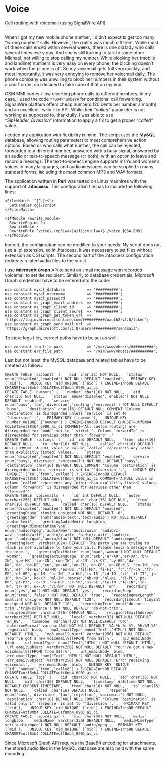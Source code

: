 # Voice
Call routing with voicemail (using SignalWire API)

---

When I got my new mobile phone number, I didn’t expect to get too many “wrong number” calls. However, the reality was much different. While most of these calls ended within several weeks, there is one old lady who calls several times every day. And she is still looking to talk to some other Michael, not willing to stop calling my number. While blocking her (mobile and landline) numbers is very easy on every phone, the blocking doesn’t work when the phone is off. So my voicemail gets full very quickly, and most importantly, it was very annoying to remove her voicemail daily. The phone company was unwilling to block her numbers in their system without a court order, so I decided to take care of that on my end.

GSM MMI codes allow diverting phone calls to different numbers. In my case, I used the code `**004*number#` for conditional call forwarding. SignalWire platform offers cheap numbers (20 cents per number a month) and an excellent Twilio-like API. While their *“called”* parameter is not working as supposed to, thankfully, I was able to use *“SipHeader_Diversion”* information to apply a fix to get a proper *“called”* value.

I coded my application with flexibility in mind. The script uses the **MySQL** database, allowing routing parameters to meet comprehensive action options. Based on who calls what number, the call can be rejected, forwarded to a different number, answered with a busy signal, answered by an audio or text-to-speech message (or both), with an option to leave and record a message. The text-to-speech engine supports men’s and women’s voices in many languages, and audio messages can be supplied in many standard forms, including the most common MP3 and WAV formats.

The application written in **Perl** was tested on Linux machines with the support of **.htaccess**. This configuration file has to include the following lines:

    <FilesMatch '^[^.]+$'>
      SetHandler cgi-script
    </FilesMatch>

    <IfModule rewrite_module>
      RewriteEngine On
      RewriteBase /
      RewriteRule ^voice\.(mp3|wav|aif|gsm|ulaw)$ /voice [QSA,END]
    </IfModule>

Indeed, the configuration can be modified to your needs. My script does not use a .pl extension, so in .htaccess, it was necessary to set files without extension as CGI scripts. The second part of the .htaccess configuration redirects related audio files to the script.

I use **Microsoft Graph** API to send an email message with recorded voicemail to set the recipient. Similarly to database credentials, Microsoft Graph credentials have to be entered into the code: 

    use constant mysql_database          => '##########';
    use constant mysql_username          => '##########';
    use constant mysql_password          => '##########';
    use constant ms_graph_email_address  => '##########';
    use constant ms_graph_client_id      => '##########';
    use constant ms_graph_client_secret  => '##########';
    use constant ms_graph_get_token_url  => 'https://login.microsoftonline.com/##########/oauth2/v2.0/token';
    use constant ms_graph_send_mail_url  => 'https://graph.microsoft.com/v1.0/users/##########/sendmail';

To store logs files, correct paths have to be set as well:

    use constant log_file_path           => '/var/www/vhosts/##########';
    use constant err_file_path           => '/var/www/vhosts/##########';

Last but not least, the MySQL database and related tables have to be created as follows:

    CREATE TABLE `accounts` (   `aid` char(36) NOT NULL,   `status` enum('disabled','enabled') NOT NULL DEFAULT 'enabled',   PRIMARY KEY (`aid`),   UNIQUE KEY `aid_UNIQUE` (`aid`) ) ENGINE=InnoDB DEFAULT CHARSET=utf8mb4 COLLATE=utf8mb4_0900_ai_ci
    CREATE TABLE `numbers` (   `number` char(16) NOT NULL,   `aid` char(36) NOT NULL,   `status` enum('disabled','enabled') NOT NULL DEFAULT 'enabled',   `service` enum('busy','fax','diversion','routing','voicemail') NOT NULL DEFAULT 'busy',   `destination` char(16) DEFAULT NULL COMMENT 'Column `destination` is disregarded unless `service` is set to ''diversion''.',   PRIMARY KEY (`number`),   UNIQUE KEY `number_UNIQUE` (`number`) ) ENGINE=InnoDB DEFAULT CHARSET=utf8mb4 COLLATE=utf8mb4_0900_ai_ci COMMENT='All custom routings are disregarded for `mode` set to ''strict''. Column `forwardTo` is disregarded for services other than ''forward''.'
    CREATE TABLE `routings` (   `id` int DEFAULT NULL,   `from` char(16) DEFAULT NULL,   `to` char(16) NOT NULL,   `called` char(16) DEFAULT NULL COMMENT 'A NULL value in column `called` represents any (other than explicitly listed) values.',   `status` enum('disabled','enabled') NOT NULL DEFAULT 'enabled',   `service` enum('busy','diversion','voicemail') NOT NULL DEFAULT 'busy',   `destination` char(16) DEFAULT NULL COMMENT 'Column `destination` is disregarded unless `service` is set to ''diversion''.',   UNIQUE KEY `UNIQUE` (`to`,`from`,`called`) ) ENGINE=InnoDB DEFAULT CHARSET=utf8mb4 COLLATE=utf8mb4_0900_ai_ci COMMENT='A NULL value in column `called` represents any (other than explicitly listed) values. Column `forwardTo` is disregarded for services other than ''forward''.'
    CREATE TABLE `voicemails` (   `id` int DEFAULT NULL,   `notes` varchar(256) DEFAULT NULL,   `number` char(16) NOT NULL,   `from` char(16) DEFAULT NULL,   `called` char(16) DEFAULT NULL,   `status` enum('disabled','enabled') NOT NULL DEFAULT 'enabled',   `greetingPause` tinyint unsigned NOT NULL DEFAULT '0',   `greetingOrder` enum('audio-text','text-audio') NOT NULL DEFAULT 'audio-text',   `greetingAudioMedia` longblob,   `greetingAudioMediaMimeType` enum('audio/mpeg','audio/wav','audio/wave','audio/x-wav','audio/aiff','audio/x-aifc','audio/x-aiff','audio/x-gsm','audio/gsm','audio/ulaw') NOT NULL DEFAULT 'audio/mpeg',   `greetingText` varchar(1024) DEFAULT 'The party you are trying to reach is not available to take your call. Please leave a message after the tone.',   `greetingTextVoice` enum('man','woman') NOT NULL DEFAULT 'woman',   `greetingTextLanguage` enum('arb','ar-AR','ar-XA','bn-IN','yue-HK','cmn-CN','cmn-TW','zh-CN','cs-CZ','cy-GB','da-DK','de','de-DE','en','en-AU','en-CA','en-GB','en-GB-WLS','en-IN','en-US','es','es-ES','es-MX','es-US','fil-PH','fi-FI','fr','fr-CA','fr-FR','el-GR','gu-IN','hi-IN','hu-HU','is-IS','id-ID','it','it-IT','ja-JP','kn-IN','ko-KR','ml-IN','morse','nb-NO','nl-NL','pl-PL','pt-BR','pt-PT','ro-RO','ru-RU','sk-SK','sv-SE','ta-IN','te-IN','th-TH','tr-TR','uk-UA','vi-VN') NOT NULL DEFAULT 'en',   `recording` enum('yes','no') NOT NULL DEFAULT 'yes',   `recordingBeep` enum('true','false') NOT NULL DEFAULT 'true',   `recordingMaxLength` smallint unsigned NOT NULL DEFAULT '120',   `recordingTimeout` tinyint unsigned NOT NULL DEFAULT '10',   `recordingTrim` enum('do-not-trim','trim-silence') NOT NULL DEFAULT 'do-not-trim',   `recipientName` varchar(256) DEFAULT NULL,   `recipientEmailAddress` varchar(256) DEFAULT NULL,   `locale` varchar(32) NOT NULL DEFAULT 'en_US',   `timezone` varchar(32) NOT NULL DEFAULT 'UTC',   `datetimeFormat` varchar(64) NOT NULL DEFAULT '%A %b-%d-%Y, %H:%M:%S',   `regexList` blob,   `mp3_emailType` enum('Text','HTML') NOT NULL DEFAULT 'HTML',   `mp3_emailSubject` varchar(256) NOT NULL DEFAULT 'You''ve got a new voicemail%[[FROM| from $$]]%',   `mp3_emailBody` blob,   `url_emailType` enum('Text','HTML') NOT NULL DEFAULT 'HTML',   `url_emailSubject` varchar(256) NOT NULL DEFAULT 'You''ve got a new voicemail%[[FROM| from $$]]%',   `url_emailBody` blob,   `err_emailType` enum('Text','HTML') NOT NULL DEFAULT 'HTML',   `err_emailSubject` varchar(256) NOT NULL DEFAULT 'Error receiving voicemail',   `err_emailBody` blob,   UNIQUE KEY `UNIQUE` (`id`,`number`,`from`,`called`) ) ENGINE=InnoDB DEFAULT CHARSET=utf8mb4 COLLATE=utf8mb4_0900_ai_ci
    CREATE TABLE `logs` (   `cid` char(36) NOT NULL,   `aid` char(36) NOT NULL,   `mid` char(36) DEFAULT NULL,   `timestamp` datetime NOT NULL DEFAULT CURRENT_TIMESTAMP,   `from` char(16) NOT NULL,   `to` char(16) NOT NULL,   `called` char(16) DEFAULT NULL,   `response` enum('busy','diversion','fax','rejection','voicemail') NOT NULL,   `destination` char(16) DEFAULT NULL COMMENT 'Column `destination` is valid only if `response` is set to ''diversion''.',   PRIMARY KEY (`cid`),   UNIQUE KEY `cid_UNIQUE` (`cid`) ) ENGINE=InnoDB DEFAULT CHARSET=utf8mb4 COLLATE=utf8mb4_0900_ai_ci
    CREATE TABLE `recordings` (   `mid` char(36) NOT NULL,   `media` longblob,   `mediaName` varchar(256) DEFAULT NULL,   `mediaMimeType` set('audio/mpeg') NOT NULL DEFAULT 'audio/mpeg',   PRIMARY KEY (`mid`),   UNIQUE KEY `mid_UNIQUE` (`mid`) ) ENGINE=InnoDB DEFAULT CHARSET=utf8mb4 COLLATE=utf8mb4_0900_ai_ci

Since Microsoft Graph API requires the Base64 encoding for attachments, the stored audio files in the MySQL database are also held with the same encoding.
